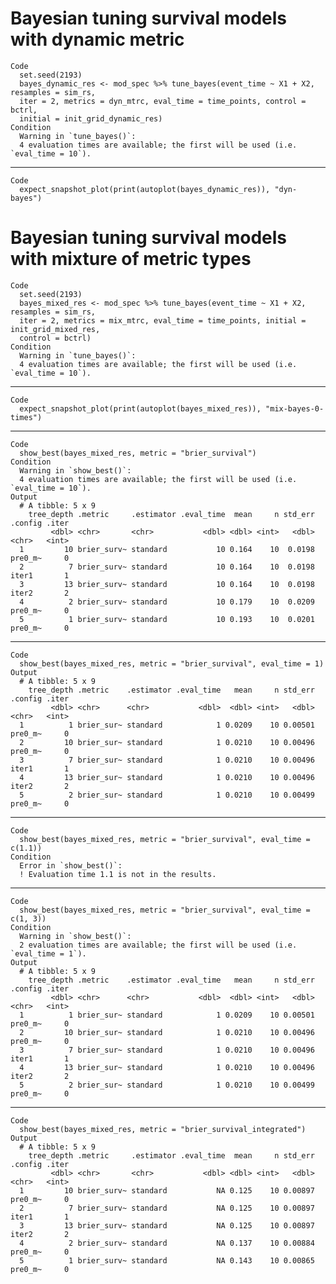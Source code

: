 # Bayesian tuning survival models with dynamic metric

    Code
      set.seed(2193)
      bayes_dynamic_res <- mod_spec %>% tune_bayes(event_time ~ X1 + X2, resamples = sim_rs,
      iter = 2, metrics = dyn_mtrc, eval_time = time_points, control = bctrl,
      initial = init_grid_dynamic_res)
    Condition
      Warning in `tune_bayes()`:
      4 evaluation times are available; the first will be used (i.e. `eval_time = 10`).

---

    Code
      expect_snapshot_plot(print(autoplot(bayes_dynamic_res)), "dyn-bayes")

# Bayesian tuning survival models with mixture of metric types

    Code
      set.seed(2193)
      bayes_mixed_res <- mod_spec %>% tune_bayes(event_time ~ X1 + X2, resamples = sim_rs,
      iter = 2, metrics = mix_mtrc, eval_time = time_points, initial = init_grid_mixed_res,
      control = bctrl)
    Condition
      Warning in `tune_bayes()`:
      4 evaluation times are available; the first will be used (i.e. `eval_time = 10`).

---

    Code
      expect_snapshot_plot(print(autoplot(bayes_mixed_res)), "mix-bayes-0-times")

---

    Code
      show_best(bayes_mixed_res, metric = "brier_survival")
    Condition
      Warning in `show_best()`:
      4 evaluation times are available; the first will be used (i.e. `eval_time = 10`).
    Output
      # A tibble: 5 x 9
        tree_depth .metric     .estimator .eval_time  mean     n std_err .config .iter
             <dbl> <chr>       <chr>           <dbl> <dbl> <int>   <dbl> <chr>   <int>
      1         10 brier_surv~ standard           10 0.164    10  0.0198 pre0_m~     0
      2          7 brier_surv~ standard           10 0.164    10  0.0198 iter1       1
      3         13 brier_surv~ standard           10 0.164    10  0.0198 iter2       2
      4          2 brier_surv~ standard           10 0.179    10  0.0209 pre0_m~     0
      5          1 brier_surv~ standard           10 0.193    10  0.0201 pre0_m~     0

---

    Code
      show_best(bayes_mixed_res, metric = "brier_survival", eval_time = 1)
    Output
      # A tibble: 5 x 9
        tree_depth .metric    .estimator .eval_time   mean     n std_err .config .iter
             <dbl> <chr>      <chr>           <dbl>  <dbl> <int>   <dbl> <chr>   <int>
      1          1 brier_sur~ standard            1 0.0209    10 0.00501 pre0_m~     0
      2         10 brier_sur~ standard            1 0.0210    10 0.00496 pre0_m~     0
      3          7 brier_sur~ standard            1 0.0210    10 0.00496 iter1       1
      4         13 brier_sur~ standard            1 0.0210    10 0.00496 iter2       2
      5          2 brier_sur~ standard            1 0.0210    10 0.00499 pre0_m~     0

---

    Code
      show_best(bayes_mixed_res, metric = "brier_survival", eval_time = c(1.1))
    Condition
      Error in `show_best()`:
      ! Evaluation time 1.1 is not in the results.

---

    Code
      show_best(bayes_mixed_res, metric = "brier_survival", eval_time = c(1, 3))
    Condition
      Warning in `show_best()`:
      2 evaluation times are available; the first will be used (i.e. `eval_time = 1`).
    Output
      # A tibble: 5 x 9
        tree_depth .metric    .estimator .eval_time   mean     n std_err .config .iter
             <dbl> <chr>      <chr>           <dbl>  <dbl> <int>   <dbl> <chr>   <int>
      1          1 brier_sur~ standard            1 0.0209    10 0.00501 pre0_m~     0
      2         10 brier_sur~ standard            1 0.0210    10 0.00496 pre0_m~     0
      3          7 brier_sur~ standard            1 0.0210    10 0.00496 iter1       1
      4         13 brier_sur~ standard            1 0.0210    10 0.00496 iter2       2
      5          2 brier_sur~ standard            1 0.0210    10 0.00499 pre0_m~     0

---

    Code
      show_best(bayes_mixed_res, metric = "brier_survival_integrated")
    Output
      # A tibble: 5 x 9
        tree_depth .metric     .estimator .eval_time  mean     n std_err .config .iter
             <dbl> <chr>       <chr>           <dbl> <dbl> <int>   <dbl> <chr>   <int>
      1         10 brier_surv~ standard           NA 0.125    10 0.00897 pre0_m~     0
      2          7 brier_surv~ standard           NA 0.125    10 0.00897 iter1       1
      3         13 brier_surv~ standard           NA 0.125    10 0.00897 iter2       2
      4          2 brier_surv~ standard           NA 0.137    10 0.00884 pre0_m~     0
      5          1 brier_surv~ standard           NA 0.143    10 0.00865 pre0_m~     0

